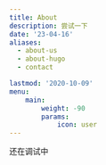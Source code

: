 ```yaml
---
title: About
description: 尝试一下
date: '23-04-16'
aliases:
  - about-us
  - about-hugo
  - contact

lastmod: '2020-10-09'
menu:
    main: 
        weight: -90
        params:
            icon: user
---
```

还在调试中
